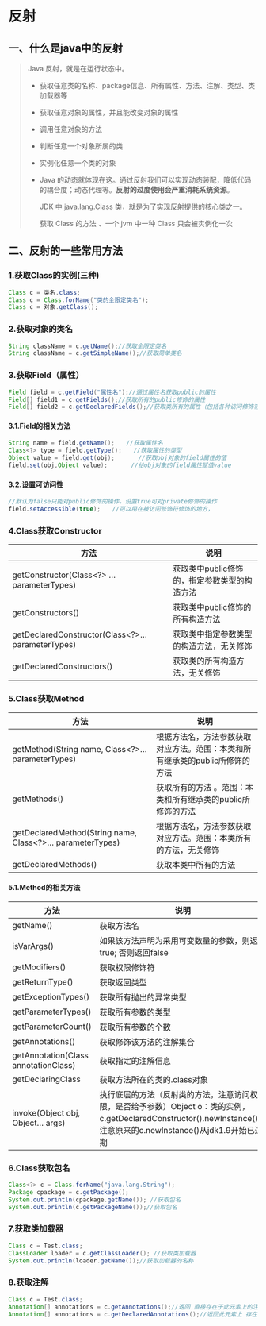 # 反射

## 一、什么是java中的反射

> Java 反射，就是在运行状态中。
>
> - 获取任意类的名称、package信息、所有属性、方法、注解、类型、类加载器等
>
> - 获取任意对象的属性，并且能改变对象的属性
>
> - 调用任意对象的方法
>
> - 判断任意一个对象所属的类
>
> - 实例化任意一个类的对象
>
> - Java 的动态就体现在这。通过反射我们可以实现动态装配，降低代码的耦合度；动态代理等。**反射的过度使用会严重消耗系统资源**。
>
>   JDK 中 java.lang.Class 类，就是为了实现反射提供的核心类之一。
>
>   获取 Class 的方法 、一个 jvm 中一种 Class 只会被实例化一次

## 二、反射的一些常用方法

### 1.获取Class的实例(三种)

```java
Class c = 类名.class;
Class c = Class.forName("类的全限定类名");
Class c = 对象.getClass();
```

### 2.获取对象的类名

```java
String className = c.getName();//获取全限定类名
String className = c.getSimpleName();//获取简单类名
```

### 3.获取Field（属性）

```java
Field field = c.getField("属性名");//通过属性名获取public的属性
Field[] field1 = c.getFields();//获取所有的public修饰的属性
Field[] field2 = c.getDeclaredFields();//获取类所有的属性（包括各种访问修饰符修饰的属性）
```

#### 3.1.Field的相关方法

```java
String name = field.getName();　　//获取属性名
Class<?> type = field.getType();　　//获取属性的类型
Object value = field.get(obj);　　　　//获取obj对象的field属性的值
field.set(obj,Object value);　　　　//给obj对象的field属性赋值value
```

#### 3.2.设置可访问性

```java
//默认为false只能对public修饰的操作，设置true可对private修饰的操作
field.setAccessible(true);　　//可以用在被访问修饰符修饰的地方，

```

### 4.Class获取Constructor

| 方法                                             | 说明                                         |
| ------------------------------------------------ | -------------------------------------------- |
| getConstructor(Class<?> … parameterTypes)        | 获取类中public修饰的，指定参数类型的构造方法 |
| getConstructors()                                | 获取类中public修饰的所有构造方法             |
| getDeclaredConstructor(Class<?>… parameterTypes) | 获取类中指定参数类型的构造方法，无关修饰     |
| getDeclaredConstructors()                        | 获取类的所有构造方法，无关修饰               |

### 5.Class获取Method

| 方法                                                     | 说明                                                         |
| -------------------------------------------------------- | ------------------------------------------------------------ |
| getMethod(String name, Class<?>… parameterTypes)         | 根据方法名，方法参数获取对应方法。范围：本类和所有继承类的public所修饰的方法 |
| getMethods()                                             | 获取所有的方法 。范围：本类和所有继承类的public所修饰的方法  |
| getDeclaredMethod(String name, Class<?>… parameterTypes) | 根据方法名，方法参数获取对应方法。范围：本类所有的方法，无关修饰 |
| getDeclaredMethods()                                     | 获取本类中所有的方法                                         |

#### 5.1.Method的相关方法

| 方法                                 | 说明                                                         |
| ------------------------------------ | ------------------------------------------------------------ |
| getName()                            | 获取方法名                                                   |
| isVarArgs()                          | 如果该方法声明为采用可变数量的参数，则返回true; 否则返回false |
| getModifiers()                       | 获取权限修饰符                                               |
| getReturnType()                      | 获取返回类型                                                 |
| getExceptionTypes()                  | 获取所有抛出的异常类型                                       |
| getParameterTypes()                  | 获取所有参数的类型                                           |
| getParameterCount()                  | 获取所有参数的个数                                           |
| getAnnotations()                     | 获取修饰该方法的注解集合                                     |
| getAnnotation(Class annotationClass) | 获取指定的注解信息                                           |
| getDeclaringClass                    | 获取方法所在的类的.class对象                                 |
| invoke(Object obj, Object… args)     | 执行底层的方法（反射类的方法，注意访问权限，是否给予参数）Object o：类的实例，c.getDeclaredConstructor().newInstance()，注意原来的c.newInstance()从jdk1.9开始已过期 |

### 6.Class获取包名

```java
Class<?> c = Class.forName("java.lang.String");
Package cpackage = c.getPackage();
System.out.println(cpackage.getName()); //获取包名
System.out.println(c.getPackageName());//获取包名
```

### 7.获取类加载器

```java
Class c = Test.class;
ClassLoader loader = c.getClassLoader(); //获取类加载器
System.out.println(loader.getName());//获取加载器的名称
```

### 8.获取注解

```java
Class c = Test.class;
Annotation[] annotations = c.getAnnotations();//返回 直接存在于此元素上的注解
Annotation[] annotations = c.getDeclaredAnnotations();//返回此元素上 存在的注解（有可能是继承的）
```



